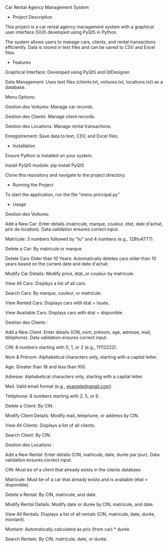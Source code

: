 Car Rental Agency Management System

- Project Description

This project is a car rental agency management system with a graphical user interface (GUI) developed using PyQt5 in Python.

The system allows users to manage cars, clients, and rental transactions efficiently. Data is stored in text files and can be saved to CSV and Excel files.

- Features
  
Graphical Interface: Developed using PyQt5 and QtDesigner.

Data Management: Uses text files (clients.txt, voitures.txt, locations.txt) as a database.

Menu Options:

Gestion des Voitures: Manage car records.

Gestion des Clients: Manage client records.

Gestion des Locations: Manage rental transactions.

Enregistrement: Save data to text, CSV, and Excel files.

- Installation
  
Ensure Python is installed on your system.

Install PyQt5 module: pip install PyQt5

Clone this repository and navigate to the project directory.

- Running the Project

To start the application, run the file "menu principal.py"

- Usage

Gestion des Voitures:

Add a New Car: Enter details (matricule, marque, couleur, état, date d'achat, prix de location). Data validation ensures correct input.

Matricule: 3 numbers followed by "tu" and 4 numbers (e.g., 128tu4777).

Delete a Car: By matricule or marque.

Delete Cars Older than 10 Years: Automatically deletes cars older than 10 years based on the current date and date d'achat.

Modify Car Details: Modify price, état, or couleur by matricule.

View All Cars: Displays a list of all cars.

Search Cars: By marque, couleur, or matricule.

View Rented Cars: Displays cars with état = louée.

View Available Cars: Displays cars with état = disponible.

Gestion des Clients :

Add a New Client: Enter details (CIN, nom, prénom, age, adresse, mail, téléphone). Data validation ensures correct input.

CIN: 8 numbers starting with 0, 1, or 2 (e.g., 11112222).

Nom & Prénom: Alphabetical characters only, starting with a capital letter.

Age: Greater than 18 and less than 100.

Adresse: Alphabetical characters only, starting with a capital letter.

Mail: Valid email format (e.g., example@gmail.com).

Téléphone: 8 numbers starting with 2, 5, or 9.

Delete a Client: By CIN.

Modify Client Details: Modify mail, telephone, or address by CIN.

View All Clients: Displays a list of all clients.

Search Client: By CIN.

Gestion des Locations :

Add a New Rental: Enter details (CIN, matricule, date, durée par jour). Data validation ensures correct input.

CIN: Must be of a client that already exists in the clients database.

Matricule: Must be of a car that already exists and is available (état = disponible).

Delete a Rental: By CIN, matricule, and date.

Modify Rental Details: Modify date or durée by CIN, matricule, and date.

View All Rentals: Displays a list of all rentals (CIN, matricule, date, durée, montant).

Montant: Automatically calculated as prix (from car) * durée.

Search Rentals: By CIN, matricule, date, or durée.
